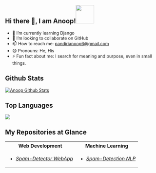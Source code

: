 ## Hi there 👋, I am Anoop!<img height="60" width="60" src="https://media.tenor.com/images/3e59cfdbe7cdcbd397a59eb103b1e976/tenor.gif" />
<!--
**ANOOP-PANDIRI/ANOOP-PANDIRI** is a ✨ _special_ ✨ repository because its `README.md` (this file) appears on your GitHub profile.

Here are some ideas to get you started:

- 🔭 I’m currently working on ...
- 🌱 I’m currently learning ...
- 👯 I’m looking to collaborate on ...
- 🤔 I’m looking for help with ...
- 💬 Ask me about ...
- 📫 How to reach me: ...
- 😄 Pronouns: ...
- ⚡ Fun fact: ...
-->
- 🌱 I’m currently learning Django
- 👯 I’m looking to collaborate on GitHub
- 📫 How to reach me: pandirianoop6@gmail.com
- 😄 Pronouns: He, His
- ⚡ Fun fact about me: I search for meaning and purpose, even in small things.

## Github Stats
<a href="https://github.com/anoop-pandiri">
<img align="center" alt="Anoop Github Stats" src="https://github-readme-stats.vercel.app/api?username=anoop-pandiri&&show_icons=true&title_color=ffffff&icon_color=34eb4f&text_color=daf7dc&bg_color=151519">
</a>

## Top Languages
<a href="https://github.com/anoop-pandiri">
  <img align="center" src="https://github-readme-stats.vercel.app/api/top-langs/?username=anoop-pandiri&&show_icons=true&title_color=ffffff&icon_color=34eb4f&text_color=daf7dc&bg_color=151519">
</a>

## My Repositories at Glance
<table>
  <tr>
    <th>Web Development</th>
    <th>Machine Learning</th>
  </tr>
  <tr>
    <td> 
      <ul>
        <li><a target="_blank" href = "https://github.com/anoop-pandiri/spam-detector"><i>Spam-Detector WebApp</i></a></li>
      </ul> 
    </td>
    <td>
      <ul>
        <li><a target="_blank" href="https://github.com/anoop-pandiri/spam-detector-nlp"><i>Spam-Detection NLP</i></a></li>
      </ul>
    </td>
  </tr>
</table>
